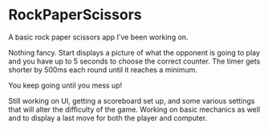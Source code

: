 # RockPaperScissors
A basic rock paper scissors app I've been working on.

Nothing fancy. Start displays a picture of what the opponent is going to play and you have up to 5 seconds
to choose the correct counter. The timer gets shorter by 500ms each round until it reaches a minimum.

You keep going until you mess up!


Still working on UI, getting a scoreboard set up, and some various settings that will alter the difficulty
of the game. Working on basic mechanics as well and to display a last move for both the player and computer.
